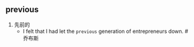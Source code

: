 ## previous
1. 先前的
   * I felt that I had let the `previous` generation of entrepreneurs down. #乔布斯 